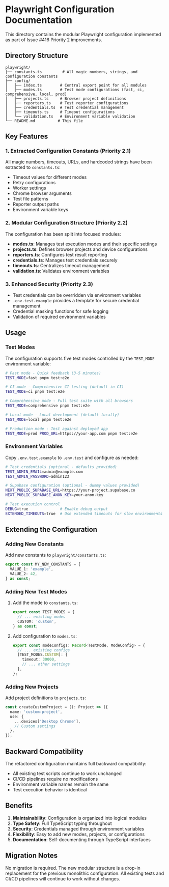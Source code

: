 # Playwright Configuration Documentation

This directory contains the modular Playwright configuration implemented as part of Issue #416 Priority 2 improvements.

## Directory Structure

```
playwright/
├── constants.ts         # All magic numbers, strings, and configuration constants
├── config/
│   ├── index.ts        # Central export point for all modules
│   ├── modes.ts        # Test mode configurations (fast, ci, comprehensive, local, prod)
│   ├── projects.ts     # Browser project definitions
│   ├── reporters.ts    # Test reporter configurations
│   ├── credentials.ts  # Test credential management
│   ├── timeouts.ts     # Timeout configurations
│   └── validation.ts   # Environment variable validation
└── README.md          # This file
```

## Key Features

### 1. Extracted Configuration Constants (Priority 2.1)

All magic numbers, timeouts, URLs, and hardcoded strings have been extracted to `constants.ts`:

- Timeout values for different modes
- Retry configurations
- Worker settings
- Chrome browser arguments
- Test file patterns
- Reporter output paths
- Environment variable keys

### 2. Modular Configuration Structure (Priority 2.2)

The configuration has been split into focused modules:

- **modes.ts**: Manages test execution modes and their specific settings
- **projects.ts**: Defines browser projects and device configurations
- **reporters.ts**: Configures test result reporting
- **credentials.ts**: Manages test credentials securely
- **timeouts.ts**: Centralizes timeout management
- **validation.ts**: Validates environment variables

### 3. Enhanced Security (Priority 2.3)

- Test credentials can be overridden via environment variables
- `.env.test.example` provides a template for secure credential management
- Credential masking functions for safe logging
- Validation of required environment variables

## Usage

### Test Modes

The configuration supports five test modes controlled by the `TEST_MODE` environment variable:

```bash
# Fast mode - Quick feedback (3-5 minutes)
TEST_MODE=fast pnpm test:e2e

# CI mode - Comprehensive CI testing (default in CI)
TEST_MODE=ci pnpm test:e2e

# Comprehensive mode - Full test suite with all browsers
TEST_MODE=comprehensive pnpm test:e2e

# Local mode - Local development (default locally)
TEST_MODE=local pnpm test:e2e

# Production mode - Test against deployed app
TEST_MODE=prod PROD_URL=https://your-app.com pnpm test:e2e
```

### Environment Variables

Copy `.env.test.example` to `.env.test` and configure as needed:

```bash
# Test credentials (optional - defaults provided)
TEST_ADMIN_EMAIL=admin@example.com
TEST_ADMIN_PASSWORD=admin123

# Supabase configuration (optional - dummy values provided)
NEXT_PUBLIC_SUPABASE_URL=https://your-project.supabase.co
NEXT_PUBLIC_SUPABASE_ANON_KEY=your-anon-key

# Test execution control
DEBUG=true              # Enable debug output
EXTENDED_TIMEOUTS=true  # Use extended timeouts for slow environments
```

## Extending the Configuration

### Adding New Constants

Add new constants to `playwright/constants.ts`:

```typescript
export const MY_NEW_CONSTANTS = {
  VALUE_1: 'example',
  VALUE_2: 42,
} as const;
```

### Adding New Test Modes

1. Add the mode to `constants.ts`:

   ```typescript
   export const TEST_MODES = {
     // ... existing modes
     CUSTOM: 'custom',
   } as const;
   ```

2. Add configuration to `modes.ts`:
   ```typescript
   export const modeConfigs: Record<TestMode, ModeConfig> = {
     // ... existing configs
     [TEST_MODES.CUSTOM]: {
       timeout: 30000,
       // ... other settings
     },
   };
   ```

### Adding New Projects

Add project definitions to `projects.ts`:

```typescript
const createCustomProject = (): Project => ({
  name: 'custom-project',
  use: {
    ...devices['Desktop Chrome'],
    // Custom settings
  },
});
```

## Backward Compatibility

The refactored configuration maintains full backward compatibility:

- All existing test scripts continue to work unchanged
- CI/CD pipelines require no modifications
- Environment variable names remain the same
- Test execution behavior is identical

## Benefits

1. **Maintainability**: Configuration is organized into logical modules
2. **Type Safety**: Full TypeScript typing throughout
3. **Security**: Credentials managed through environment variables
4. **Flexibility**: Easy to add new modes, projects, or configurations
5. **Documentation**: Self-documenting through TypeScript interfaces

## Migration Notes

No migration is required. The new modular structure is a drop-in replacement for the previous monolithic configuration. All existing tests and CI/CD pipelines will continue to work without changes.
